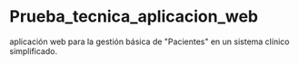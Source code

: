 # Prueba_tecnica_aplicacion_web
aplicación web para la gestión básica de "Pacientes" en un sistema clínico simplificado.

